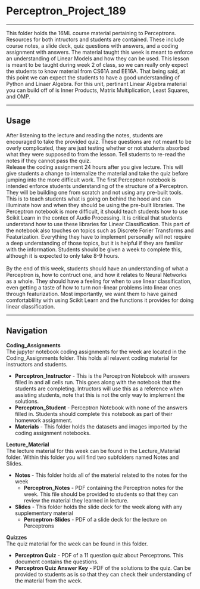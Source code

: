 # Perceptron_Project_189
___
This folder holds the 16ML course material pertaining to Perceptrons. Resources for both intructors and students are contained.  These include course notes, a slide deck, quiz questions with answers, and a coding assignment with answers.  The material taught this week is meant to enforce an understanding of Linear Models and how they can be used.  This lesson is meant to be taught during week 2 of class, so we can really only expect the students to know material from CS61A and EE16A.  That being said, at this point we can expect the students to have a good understanding of Python and Linaer Algebra. For this unit, pertinant Linear Algebra material you can build off of is Inner Products, Matrix Multiplication, Least Squares, and OMP.
___
## Usage
After listening to the lecture and reading the notes, students are encouraged to take the provided quiz.  These questions are not meant to be overly complicated, they are just testing whether or not students absorbed what they were supposed to from the lesson.  Tell students to re-read the notes if they cannot pass the quiz.
<br>
Release the coding assignment 24 hours after you give lecture.  This will give students a change to internalize the material and take the quiz before jumping into the more difficult work.  The first Perceptron notebook is intended enforce students understanding of the structure of a Perceptron.  They will be building one from scratch and not using any pre-built tools.  This is to teach students what is going on behind the hood and can illuminate how and when they should be using the pre-built libraries.  The Perceptron notebook is more difficult, it should teach students how to use Scikit Learn in the contex of Audio Processing.  It is critical that students understand how to use these libraries for Linear Classification.  This part of the notebook also touches on topics such as Discrete Forier Transforms and Featurization.  Everything they have to implement personally will not require a deep understanding of those topics, but it is helpful if they are familiar with the information.  Students should be given a week to complete this, although it is expected to only take 8-9 hours.
<br>
<br>
By the end of this week, students should have an understanding of what a Perceptron is, how to contruct one, and how it relates to Neural Networks as a whole.  They should have a feeling for when to use linear classification, even getting a taste of how to turn non-linear problems into linear ones through featurization.  Most importantly, we want them to have gained comfortablility with using Scikit Learn and the functions it provides for doing linear classification.   
___
## Navigation
**Coding_Assignments** <br>
The jupyter notebook coding assignments for the week are located in the Coding_Assignments folder. This holds all relavent coding material for instructors and students.
* **Perceptron_Instructor** - This is the Perceptron Notebook with answers filled in and all cells run.  This goes along with the notebook that the students are completing.  Intructors will use this as a reference when assisting students, note that this is not the only way to implement the solutions.
* **Perceptron_Student** - Perceptron Notebook with none of the answers filled in.  Students should complete this notebook as part of their homework assignment.
* **Materials** - This folder holds the datasets and images imported by the coding assignment notebooks.

**Lecture_Material** <br>
The lecture material for this week can be found in the Lecture_Material folder.  Within this folder you will find two subfolders named Notes and Slides. 
* **Notes** - This folder holds all of the material related to the notes for the week
  * **Perceptron_Notes** - PDF containing the Perceptron notes for the week.  This file should be provided to students so that they can review the material they learned in lecture.
* **Slides** - This folder holds the slide deck for the week along with any supplementary material
  * **Perceptron-Slides** - PDF of a slide deck for the lecture on Perceptrons
  
**Quizzes** <br>
The quiz material for the week can be found in this folder.
* **Perceptron Quiz** - PDF of a 11 question quiz about Perceptrons.  This document contains the questions.  
* **Perceptron Quiz Answer Key** - PDF of the solutions to the quiz. Can be provided to students as is so that they can check their understanding of the material from the week. 
